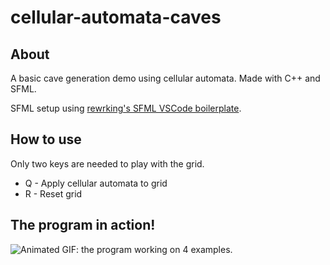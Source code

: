 # cellular-automata-caves

## About
A basic cave generation demo using cellular automata. Made with C++ and SFML.

SFML setup using [rewrking's SFML VSCode boilerplate](https://github.com/rewrking/sfml-vscode-boilerplate).

## How to use
Only two keys are needed to play with the grid.
- Q - Apply cellular automata to grid
- R - Reset grid

## The program in action!
![Animated GIF: the program working on 4 examples.](https://i.imgur.com/A2ddJUB.gif "The program working on 4 examples.")
